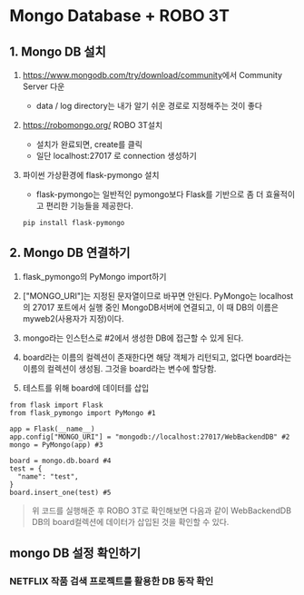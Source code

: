 # Mongo Database + ROBO 3T

## 1. Mongo DB 설치

1. <https://www.mongodb.com/try/download/community>에서 Community Server 다운

    - data / log directory는 내가 알기 쉬운 경로로 지정해주는 것이 좋다

2. <https://robomongo.org/> ROBO 3T설치

    - 설치가 완료되면, create를 클릭
    - 일단 localhost:27017 로 connection 생성하기

3. 파이썬 가상환경에 flask-pymongo 설치

    - flask-pymongo는 일반적인 pymongo보다 Flask를 기반으로 좀 더 효율적이고 편리한 기능들을 제공한다.
    ```
    pip install flask-pymongo
    ```

## 2. Mongo DB 연결하기

1. flask_pymongo의 PyMongo import하기

2. ["MONGO_URI"]는 지정된 문자열이므로 바꾸면 안된다. PyMongo는 localhost의 27017 포트에서 실행 중인 MongoDB서버에 연결되고, 이 때 DB의 이름은 myweb2(사용자가 지정)이다.

3. mongo라는 인스턴스로 #2에서 생성한 DB에 접근할 수 있게 된다.

4. board라는 이름의 컬렉션이 존재한다면 해당 객체가 리턴되고, 없다면 board라는 이름의 컬렉션이 생성됨. 그것을 board라는 변수에 할당함.

5. 테스트를 위해 board에 데이터를 삽입

```
from flask import Flask
from flask_pymongo import PyMongo #1

app = Flask(__name__)
app.config["MONGO_URI"] = "mongodb://localhost:27017/WebBackendDB" #2
mongo = PyMongo(app) #3

board = mongo.db.board #4
test = { 
  "name": "test",
}
board.insert_one(test) #5
```

> 위 코드를 실행해준 후 ROBO 3T로 확인해보면 다음과 같이 WebBackendDB DB의 board컬렉션에 데이터가 삽입된 것을 확인할 수 있다.

## mongo DB 설정 확인하기

### NETFLIX 작품 검색 프로젝트를 활용한 DB 동작 확인

